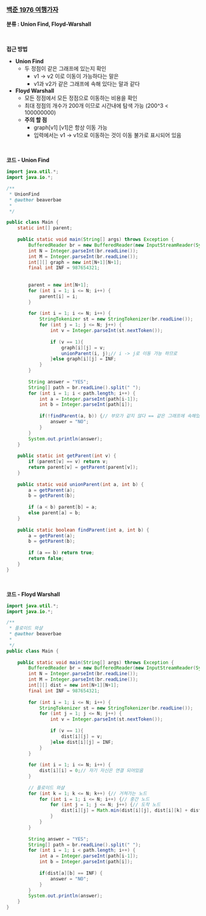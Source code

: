 ### [백준 1976 여행가자](https://www.acmicpc.net/problem/1976)

**분류 : Union Find, Floyd-Warshall**

<br>

**접근 방법**

- **Union Find**
  - 두 정점이 같은 그래프에 있는지 확인
    - v1 -> v2 이로 이동이 가능하다는 말은
    - v1과 v2가 같은 그래프에 속해 있다는 말과 같다
- **Floyd Warshall**
  - 모든 정점에서 모든 정점으로 이동하는 비용을 확인
  - 최대 정점의 개수가 200개 이므로 시간내에 탐색 가능 (200^3 < 100000000)
  - **주의 할 점**
    - graph[v1] [v1]은 항상 이동 가능
    - 입력에서는 v1 -> v1으로 이동하는 것이 이동 불가로 표시되어 있음

<br>

**코드 - Union Find**

```java
import java.util.*;
import java.io.*;

/**
 * UnionFind
 * @author beaverbae
 *
 */

public class Main {
	static int[] parent;
	
	public static void main(String[] args) throws Exception {
		BufferedReader br = new BufferedReader(new InputStreamReader(System.in));
		int N = Integer.parseInt(br.readLine());
		int M = Integer.parseInt(br.readLine());
		int[][] graph = new int[N+1][N+1];
		final int INF = 987654321;
		
		
		parent = new int[N+1];
		for (int i = 1; i <= N; i++) {
			parent[i] = i;
		}
		
		for (int i = 1; i <= N; i++) {
			StringTokenizer st = new StringTokenizer(br.readLine());
			for (int j = 1; j <= N; j++) {
				int v = Integer.parseInt(st.nextToken());
				
				if (v == 1){
					graph[i][j] = v;
					unionParent(i, j);// i -> j로 이동 가능 하므로
				}else graph[i][j] = INF;
			}
		}
		
		String answer = "YES";
		String[] path = br.readLine().split(" ");
		for (int i = 1; i < path.length; i++) {
			int a = Integer.parseInt(path[i-1]);
			int b = Integer.parseInt(path[i]);
			
			if(!findParent(a, b)) {// 부모가 같지 않다 == 같은 그래프에 속해있지 않다
				answer = "NO";
			}
		}
		System.out.println(answer);
	}
	
	public static int getParent(int v) {
		if (parent[v] == v) return v;
		return parent[v] = getParent(parent[v]);
	}
	
	public static void unionParent(int a, int b) {
		a = getParent(a);
		b = getParent(b);
		
		if (a < b) parent[b] = a;
		else parent[a] = b;
	}
	
	public static boolean findParent(int a, int b) {
		a = getParent(a);
		b = getParent(b);
		
		if (a == b) return true;
		return false;
	}
}

```

<br>

**코드 - Floyd Warshall**

```java
import java.util.*;
import java.io.*;

/**
 * 플로이드 와샬
 * @author beaverbae
 *
 */
public class Main {
	
	public static void main(String[] args) throws Exception {
		BufferedReader br = new BufferedReader(new InputStreamReader(System.in));
		int N = Integer.parseInt(br.readLine());
		int M = Integer.parseInt(br.readLine());
		int[][] dist = new int[N+1][N+1];
		final int INF = 987654321;
		
		for (int i = 1; i <= N; i++) {
			StringTokenizer st = new StringTokenizer(br.readLine());
			for (int j = 1; j <= N; j++) {
				int v = Integer.parseInt(st.nextToken());
				
				if (v == 1){
					dist[i][j] = v;
				}else dist[i][j] = INF;
			}
		}
		
		for (int i = 1; i <= N; i++) {
			dist[i][i] = 0;// 자기 자신은 연결 되어있음
		}
		
		// 플로이드 와샬
		for (int k = 1; k <= N; k++) {// 거쳐가는 노드
			for (int i = 1; i <= N; i++) {// 중간 노드
				for (int j = 1; j <= N; j++) {// 도착 노드
					dist[i][j] = Math.min(dist[i][j], dist[i][k] + dist[k][j]);
				}
			}
		}
		
		String answer = "YES";
		String[] path = br.readLine().split(" ");
		for (int i = 1; i < path.length; i++) {
			int a = Integer.parseInt(path[i-1]);
			int b = Integer.parseInt(path[i]);
			
			if(dist[a][b] == INF) {
				answer = "NO";
			}
		}
		System.out.println(answer);
	}
}

```

